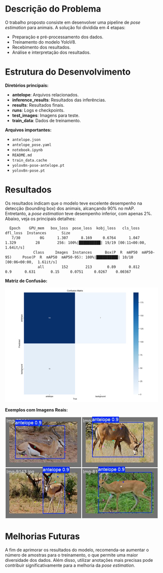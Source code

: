 # Descrição do Problema
O trabalho proposto consiste em desenvolver uma pipeline de _pose estimation_ para animais. 
A solução foi dividida em 4 etapas:
- Preparação e pré-processamento dos dados.
- Treinamento do modelo YoloV8.
- Recebimento dos resultados.
- Análise e interpretação dos resultados.

# Estrutura do Desenvolvimento

**Diretórios principais:**
- **antelope**: Arquivos relacionados.
- **inference_results**: Resultados das inferências.
- **results**: Resultados finais.
- **runs**: Logs e checkpoints.
- **test_images**: Imagens para teste.
- **train_data**: Dados de treinamento.

**Arquivos importantes:**
- `antelope.json`
- `antelope_pose.yaml`
- `notebook.ipynb`
- `README.md`
- `train_data.cache`
- `yolov8n-pose-antelope.pt`
- `yolov8n-pose.pt`

# Resultados

Os resultados indicam que o modelo teve excelente desempenho na detecção (bounding box) dos animais, alcançando 90% no mAP. Entretanto, a _pose estimation_ teve desempenho inferior, com apenas 2%. Abaixo, veja os principais detalhes:

      Epoch    GPU_mem   box_loss  pose_loss  kobj_loss   cls_loss   dfl_loss  Instances       Size
       7/30         0G      1.307      8.169     0.6764      1.047      1.329         28        256: 100%|██████████| 19/19 [00:11<00:00,  1.64it/s]
                 Class     Images  Instances      Box(P  R  mAP50  mAP50-95)     Pose(P  R  mAP50  mAP50-95): 100%|██████████| 10/10 [00:06<00:00,  1.61it/s]
                   all        152        213       0.89      0.812        0.9      0.631       0.15     0.0751     0.0267    0.00367

**Matriz de Confusão:**

![ResultadosM](./assets/result2.png)

**Exemplos com Imagens Reais:**

![Resultados](./assets/result1.png)

# Melhorias Futuras

A fim de aprimorar os resultados do modelo, recomenda-se aumentar o número de amostras para o treinamento, o que permite uma maior diversidade dos dados. Além disso, utilizar anotações mais precisas pode contribuir significativamente para a melhoria da _pose estimation_.